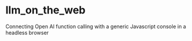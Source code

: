 # llm_on_the_web
Connecting Open AI function calling with a generic Javascript console in a headless browser
